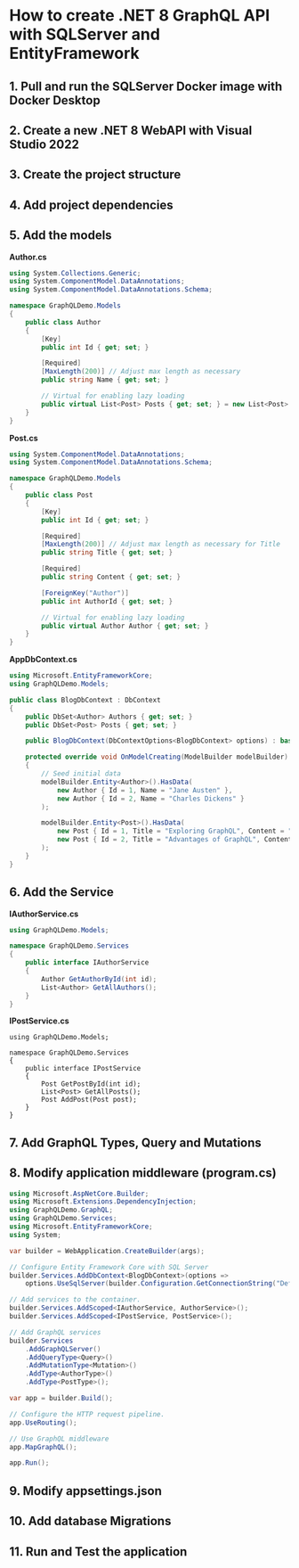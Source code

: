 # How to create .NET 8 GraphQL API with SQLServer and EntityFramework

## 1. Pull and run the SQLServer Docker image with Docker Desktop



## 2. Create a new .NET 8 WebAPI with Visual Studio 2022



## 3. Create the project structure



## 4. Add project dependencies 



## 5. Add the models

**Author.cs**

```csharp
using System.Collections.Generic;
using System.ComponentModel.DataAnnotations;
using System.ComponentModel.DataAnnotations.Schema;

namespace GraphQLDemo.Models
{
    public class Author
    {
        [Key]
        public int Id { get; set; }

        [Required]
        [MaxLength(200)] // Adjust max length as necessary
        public string Name { get; set; }

        // Virtual for enabling lazy loading
        public virtual List<Post> Posts { get; set; } = new List<Post>();
    }
}
```

**Post.cs**

```csharp
using System.ComponentModel.DataAnnotations;
using System.ComponentModel.DataAnnotations.Schema;

namespace GraphQLDemo.Models
{
    public class Post
    {
        [Key]
        public int Id { get; set; }

        [Required]
        [MaxLength(200)] // Adjust max length as necessary for Title
        public string Title { get; set; }

        [Required]
        public string Content { get; set; }

        [ForeignKey("Author")]
        public int AuthorId { get; set; }

        // Virtual for enabling lazy loading
        public virtual Author Author { get; set; }
    }
}
```

**AppDbContext.cs**

```csharp
using Microsoft.EntityFrameworkCore;
using GraphQLDemo.Models;

public class BlogDbContext : DbContext
{
    public DbSet<Author> Authors { get; set; }
    public DbSet<Post> Posts { get; set; }

    public BlogDbContext(DbContextOptions<BlogDbContext> options) : base(options) { }

    protected override void OnModelCreating(ModelBuilder modelBuilder)
    {
        // Seed initial data
        modelBuilder.Entity<Author>().HasData(
            new Author { Id = 1, Name = "Jane Austen" },
            new Author { Id = 2, Name = "Charles Dickens" }
        );

        modelBuilder.Entity<Post>().HasData(
            new Post { Id = 1, Title = "Exploring GraphQL", Content = "GraphQL offers a more efficient way to design web APIs.", AuthorId = 1 },
            new Post { Id = 2, Title = "Advantages of GraphQL", Content = "One major advantage of GraphQL is it allows clients to request exactly what they need.", AuthorId = 1 }
        );
    }
}
```

## 6. Add the Service

**IAuthorService.cs**

```csharp
using GraphQLDemo.Models;

namespace GraphQLDemo.Services
{
    public interface IAuthorService
    {
        Author GetAuthorById(int id);
        List<Author> GetAllAuthors();
    }
}
```

**IPostService.cs**

```
using GraphQLDemo.Models;

namespace GraphQLDemo.Services
{
    public interface IPostService
    {
        Post GetPostById(int id);
        List<Post> GetAllPosts();
        Post AddPost(Post post);
    }
}
```


## 7. Add GraphQL Types, Query and Mutations


## 8. Modify application middleware (program.cs)

```csharp
using Microsoft.AspNetCore.Builder;
using Microsoft.Extensions.DependencyInjection;
using GraphQLDemo.GraphQL;
using GraphQLDemo.Services;
using Microsoft.EntityFrameworkCore;
using System;

var builder = WebApplication.CreateBuilder(args);

// Configure Entity Framework Core with SQL Server
builder.Services.AddDbContext<BlogDbContext>(options =>
    options.UseSqlServer(builder.Configuration.GetConnectionString("DefaultConnection")));

// Add services to the container.
builder.Services.AddScoped<IAuthorService, AuthorService>();
builder.Services.AddScoped<IPostService, PostService>();

// Add GraphQL services
builder.Services
    .AddGraphQLServer()
    .AddQueryType<Query>()
    .AddMutationType<Mutation>()
    .AddType<AuthorType>()
    .AddType<PostType>();

var app = builder.Build();

// Configure the HTTP request pipeline.
app.UseRouting();

// Use GraphQL middleware
app.MapGraphQL();

app.Run();
```

## 9. Modify appsettings.json



## 10. Add database Migrations



## 11. Run and Test the application




